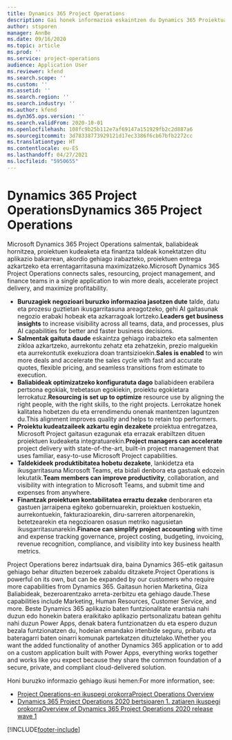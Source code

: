 ```yaml
---
title: Dynamics 365 Project Operations
description: Gai honek informazioa eskaintzen du Dynamics 365 Proiektuaren eragiketak.
author: stsporen
manager: AnnBe
ms.date: 09/16/2020
ms.topic: article
ms.prod: ''
ms.service: project-operations
audience: Application User
ms.reviewer: kfend
ms.search.scope: ''
ms.custom: ''
ms.assetid: ''
ms.search.region: ''
ms.search.industry: ''
ms.author: kfend
ms.dyn365.ops.version: ''
ms.search.validFrom: 2020-10-01
ms.openlocfilehash: 108fc9b25b112e7af69147a151929fb2c2d887a6
ms.sourcegitcommit: 3d78338773929121d17ec3386f6cb67bfb2272cc
ms.translationtype: HT
ms.contentlocale: eu-ES
ms.lasthandoff: 04/27/2021
ms.locfileid: "5950655"
---
```

# <a name="dynamics-365-project-operations"></a><span data-ttu-id="19bde-103">Dynamics 365 Project Operations</span><span class="sxs-lookup"><span data-stu-id="19bde-103">Dynamics 365 Project Operations</span></span>

<span data-ttu-id="19bde-104">Microsoft Dynamics 365 Project Operations salmentak, baliabideak hornitzea, proiektuen kudeaketa eta finantza taldeak konektatzen ditu aplikazio bakarrean, akordio gehiago irabazteko, proiektuen entrega azkartzeko eta errentagarritasuna maximizatzeko.</span><span class="sxs-lookup"><span data-stu-id="19bde-104">Microsoft Dynamics 365 Project Operations connects sales, resourcing, project management, and finance teams in a single application to win more deals, accelerate project delivery, and maximize profitability.</span></span>

-   <span data-ttu-id="19bde-105">**Buruzagiek negozioari buruzko informazioa jasotzen dute** talde, datu eta prozesu guztietan ikusgarritasuna areagotzeko, gehi AI gaitasunak negozio erabaki hobeak eta azkarragoak lortzeko.</span><span class="sxs-lookup"><span data-stu-id="19bde-105">**Leaders get business insights** to increase visibility across all teams, data, and processes, plus AI capabilities for better and faster business decisions.</span></span>
-   <span data-ttu-id="19bde-106">**Salmentak gaituta daude** eskaintza gehiago irabazteko eta salmenten zikloa azkartzeko, aurrekontu zehatz eta zehatzekin, prezio malguekin eta aurrekontutik exekuziora doan trantsizioekin.</span><span class="sxs-lookup"><span data-stu-id="19bde-106">**Sales is enabled** to win more deals and accelerate the sales cycle with fast and accurate quotes, flexible pricing, and seamless transitions from estimate to execution.</span></span>
-   <span data-ttu-id="19bde-107">**Baliabideak optimizatzeko konfiguratuta dago** baliabideen erabilera pertsona egokiak, trebetasun egokiekin, proiektu egokietara lerrokatuz.</span><span class="sxs-lookup"><span data-stu-id="19bde-107">**Resourcing is set up to optimize** resource use by aligning the right people, with the right skills, to the right projects.</span></span> <span data-ttu-id="19bde-108">Lerrokatze honek kalitatea hobetzen du eta errendimendu onenak mantentzen laguntzen du.</span><span class="sxs-lookup"><span data-stu-id="19bde-108">This alignment improves quality and helps to retain top performers.</span></span>
-   <span data-ttu-id="19bde-109">**Proiektu kudeatzaileek azkartu egin dezakete** proiektua entregatzea, Microsoft Project gaitasun ezagunak eta errazak erabiltzen dituen proiektuen kudeaketa integratuarekin.</span><span class="sxs-lookup"><span data-stu-id="19bde-109">**Project managers can accelerate** project delivery with state-of-the-art, built-in project management that uses familiar, easy-to-use Microsoft Project capabilities.</span></span>
-   <span data-ttu-id="19bde-110">**Taldekideek produktibitatea hobetu dezakete**, lankidetza eta ikusgarritasuna Microsoft Teams, eta bidali denbora eta gastuak edozein lekutatik.</span><span class="sxs-lookup"><span data-stu-id="19bde-110">**Team members can improve productivity**, collaboration, and visibility with integration to Microsoft Teams, and submit time and expenses from anywhere.</span></span>
-   <span data-ttu-id="19bde-111">**Finantzak proiektuen kontabilitatea erraztu dezake** denboraren eta gastuen jarraipena egiteko gobernuarekin, proiektuen kostuekin, aurrekontuekin, fakturazioarekin, diru-sarreren aitorpenarekin, betetzearekin eta negozioaren osasun metriko nagusietan ikusgarritasunarekin.</span><span class="sxs-lookup"><span data-stu-id="19bde-111">**Finance can simplify project accounting** with time and expense tracking governance, project costing, budgeting, invoicing, revenue recognition, compliance, and visibility into key business health metrics.</span></span>

<span data-ttu-id="19bde-112">Project Operations berez indartsuak dira, baina Dynamics 365-etik gaitasun gehiago behar dituzten bezeroek zabaldu ditzakete.</span><span class="sxs-lookup"><span data-stu-id="19bde-112">Project Operations is powerful on its own, but can be expanded by our customers who require more capabilities from Dynamics 365.</span></span> <span data-ttu-id="19bde-113">Gaitasun horien Marketina, Giza Baliabideak, bezeroarentzako arreta-zerbitzu eta gehiago daude.</span><span class="sxs-lookup"><span data-stu-id="19bde-113">These capabilities include Marketing, Human Resources, Customer Service, and more.</span></span> <span data-ttu-id="19bde-114">Beste Dynamics 365 aplikazio baten funtzionalitate erantsia nahi duzun edo honekin batera eraikitako aplikazio pertsonalizatu batean gehitu nahi duzun Power Apps, denak batera funtzionatzen du eta espero duzun bezala funtzionatzen du, hodeian emandako irtenbide seguru, pribatu eta bateragarri baten oinarri komunak partekatzen dituztelako.</span><span class="sxs-lookup"><span data-stu-id="19bde-114">Whether you want the added functionality of another Dynamics 365 application or to add on a custom application built with Power Apps, everything works together and works like you expect because they share the common foundation of a secure, private, and compliant cloud-delivered solution.</span></span>

<span data-ttu-id="19bde-115">Honi buruzko informazio gehiago ikusi hemen:</span><span class="sxs-lookup"><span data-stu-id="19bde-115">For more information, see:</span></span>

- [<span data-ttu-id="19bde-116">Project Operations-en ikuspegi orokorra</span><span class="sxs-lookup"><span data-stu-id="19bde-116">Project Operations Overview</span></span>](https://dynamics.microsoft.com/en-us/project-operations/overview/)
- [<span data-ttu-id="19bde-117">Dynamics 365 Project Operations 2020 bertsioaren 1. zatiaren ikuspegi orokorra</span><span class="sxs-lookup"><span data-stu-id="19bde-117">Overview of Dynamics 365 Project Operations 2020 release wave 1</span></span>](/dynamics365-release-plan/2020wave1/dynamics365-project-operations/)



[!INCLUDE[footer-include](includes/footer-banner.md)]
